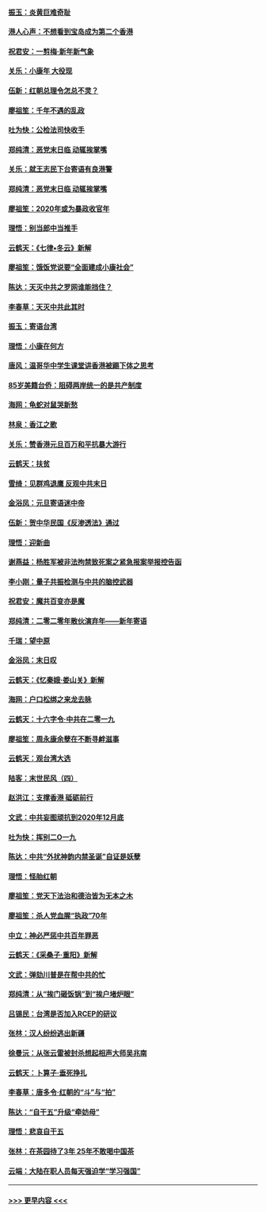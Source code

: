 #### [振玉：炎黄巨难奇耻](../pages/nsc993/n11779632.md?t=01100233) 
#### [港人心声：不想看到宝岛成为第二个香港](../pages/nsc993/n11778817.md?t=01100233) 
#### [祝君安：一剪梅‧新年新气象](../pages/nsc993/n11776340.md?t=01100233) 
#### [关乐：小康年 大役现](../pages/nsc993/n11774213.md?t=01100233) 
#### [伍新：红朝总理令怎总不灵？](../pages/nsc993/n11770813.md?t=01100233) 
#### [廖祖笙：千年不遇的乱政](../pages/nsc993/n11770373.md?t=01100233) 
#### [吐为快：公检法司快收手](../pages/nsc993/n11770359.md?t=01100233) 
#### [郑纯清：恶党末日临 动辄挨掌嘴](../pages/nsc993/n11769912.md?t=01100233) 
#### [关乐：就王志民下台寄语有良港警](../pages/nsc993/n11769903.md?t=01100233) 
#### [郑纯清：恶党末日临 动辄挨掌嘴](../pages/nsc993/n11769356.md?t=01100233) 
#### [廖祖笙：2020年或为暴政收官年](../pages/nsc993/n11768216.md?t=01100233) 
#### [理悟：别当郎中当推手](../pages/nsc993/n11768243.md?t=01100233) 
#### [云鹤天：《七律▪冬云》新解](../pages/nsc993/n11768204.md?t=01100233) 
#### [廖祖笙：饿饭党说要“全面建成小康社会”](../pages/nsc993/n11767482.md?t=01100233) 
#### [陈达：天灭中共之罗网谁能挡住？](../pages/nsc993/n11767465.md?t=01100233) 
#### [李春草：天灭中共此其时](../pages/nsc993/n11767452.md?t=01100233) 
#### [振玉：寄语台湾](../pages/nsc993/n11767432.md?t=01100233) 
#### [理悟：小康在何方](../pages/nsc993/n11767394.md?t=01100233) 
#### [唐风：温哥华中学生课堂讲香港被踢下体之思考](../pages/nsc993/n11766848.md?t=01100233) 
#### [85岁美籍台侨：阻碍两岸统一的是共产制度](../pages/nsc993/n11765043.md?t=01100233) 
#### [海网：龟蛇对鼠哭新愁](../pages/nsc993/n11764895.md?t=01100233) 
#### [林泉：香江之歌](../pages/nsc993/n11764415.md?t=01100233) 
#### [关乐：赞香港元旦百万和平抗暴大游行](../pages/nsc993/n11764382.md?t=01100233) 
#### [云鹤天：扶贫](../pages/nsc993/n11764245.md?t=01100233) 
#### [雪绮：见群鸡退鹰  反观中共末日](../pages/nsc993/n11762112.md?t=01100233) 
#### [金浴凤：元旦寄语迷中帝](../pages/nsc993/n11761788.md?t=01100233) 
#### [伍新：贺中华民国《反渗透法》通过](../pages/nsc993/n11761994.md?t=01100233) 
#### [理悟：迎新曲](../pages/nsc993/n11761152.md?t=01100233) 
#### [谢燕益：杨胜军被非法拘禁致死案之紧急报案举报控告函](../pages/nsc993/n11756134.md?t=01100233) 
#### [李小刚：量子共振检测与中共的脑控武器](../pages/nsc993/n11754518.md?t=01100233) 
#### [祝君安：魔共百变亦是魔](../pages/nsc993/n11754469.md?t=01100233) 
#### [郑纯清：二零二零年散伙演弃年——新年寄语](../pages/nsc993/n11754195.md?t=01100233) 
#### [千瑞：望中原](../pages/nsc993/n11754159.md?t=01100233) 
#### [金浴凤：末日叹](../pages/nsc993/n11752359.md?t=01100233) 
#### [云鹤天：《忆秦娥‧娄山关》新解](../pages/nsc993/n11752348.md?t=01100233) 
#### [海网：户口松绑之来龙去脉](../pages/nsc993/n11752328.md?t=01100233) 
#### [云鹤天：十六字令‧中共在二零一九](../pages/nsc993/n11752305.md?t=01100233) 
#### [廖祖笙：周永康余孽在不断寻衅滋事](../pages/nsc993/n11751013.md?t=01100233) 
#### [云鹤天：观台湾大选](../pages/nsc993/n11751007.md?t=01100233) 
#### [陆客：末世民风（四）](../pages/nsc993/n11749203.md?t=01100233) 
#### [赵洪江：支撑香港 砥砺前行](../pages/nsc993/n11748482.md?t=01100233) 
#### [文武：中共妄图顽抗到2020年12月底](../pages/nsc993/n11748446.md?t=01100233) 
#### [吐为快：挥别二O一九](../pages/nsc993/n11748411.md?t=01100233) 
#### [陈达：中共“外扰神韵内禁圣诞”自证是妖孽](../pages/nsc993/n11748226.md?t=01100233) 
#### [理悟：怪胎红朝](../pages/nsc993/n11748206.md?t=01100233) 
#### [廖祖笙：党天下法治和德治皆为无本之木](../pages/nsc993/n11748135.md?t=01100233) 
#### [廖祖笙：杀人党血腥“执政”70年](../pages/nsc993/n11745144.md?t=01100233) 
#### [中立：神必严惩中共百年罪恶](../pages/nsc993/n11744970.md?t=01100233) 
#### [云鹤天：《采桑子‧重阳》新解](../pages/nsc993/n11744948.md?t=01100233) 
#### [文武：弹劾川普是在帮中共的忙](../pages/nsc993/n11744758.md?t=01100233) 
#### [郑纯清：从“挨门砸饭锅”到“挨户堵炉眼”](../pages/nsc993/n11744745.md?t=01100233) 
#### [吕锡民：台湾是否加入RCEP的研议](../pages/nsc993/n11744701.md?t=01100233) 
#### [张林：汉人纷纷逃出新疆](../pages/nsc993/n11743530.md?t=01100233) 
#### [徐曼沅：从张云雷被封杀想起相声大师吴兆南](../pages/nsc993/n11741816.md?t=01100233) 
#### [云鹤天：卜算子‧垂死挣扎](../pages/nsc993/n11739956.md?t=01100233) 
#### [李春草：唐多令‧红朝的“斗”与“拍”](../pages/nsc993/n11739830.md?t=01100233) 
#### [陈达：“自干五”升级“牵妨母”](../pages/nsc993/n11739724.md?t=01100233) 
#### [理悟：悲哀自干五](../pages/nsc993/n11739547.md?t=01100233) 
#### [张林：在茶园待了3年 25年不敢喝中国茶](../pages/nsc993/n11739240.md?t=01100233) 
#### [云端：大陆在职人员每天强迫学“学习强国”](../pages/nsc993/n11738735.md?t=01100233) 

----
#### [ >>> 更早内容 <<< ](../indexes/nsc993-earlier.md)
